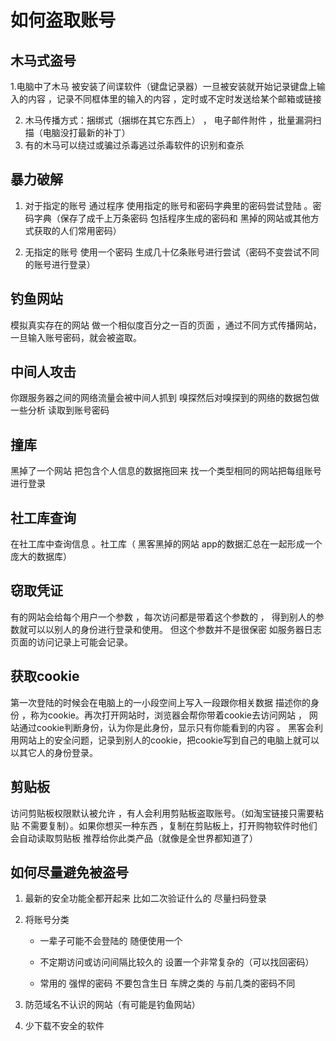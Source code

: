 # 如何盗取账号

## 木马式盗号

1.电脑中了木马  被安装了间谍软件（键盘记录器）一旦被安装就开始记录键盘上输入的内容  ，记录不同框体里的输入的内容  ，定时或不定时发送给某个邮箱或链接      

2. 木马传播方式：捆绑式（捆绑在其它东西上） ， 电子邮件附件  ，批量漏洞扫描（电脑没打最新的补丁）
3. 有的木马可以绕过或骗过杀毒逃过杀毒软件的识别和查杀

## 暴力破解

1. 对于指定的账号 通过程序 使用指定的账号和密码字典里的密码尝试登陆 。密码字典（保存了成千上万条密码  包括程序生成的密码和  黑掉的网站或其他方式获取的人们常用密码）

2. 无指定的账号 使用一个密码 生成几十亿条账号进行尝试（密码不变尝试不同的账号进行登录）

## 钓鱼网站

模拟真实存在的网站 做一个相似度百分之一百的页面 ，通过不同方式传播网站，一旦输入账号密码，就会被盗取。

## 中间人攻击

你跟服务器之间的网络流量会被中间人抓到 嗅探然后对嗅探到的网络的数据包做一些分析  读取到账号密码

## 撞库

黑掉了一个网站  把包含个人信息的数据拖回来     找一个类型相同的网站把每组账号进行登录

## 社工库查询

在社工库中查询信息 。社工库（ 黑客黑掉的网站 app的数据汇总在一起形成一个庞大的数据库）

## 窃取凭证

有的网站会给每个用户一个参数  ，每次访问都是带着这个参数的 ， 得到别人的参数就可以以别人的身份进行登录和使用。  但这个参数并不是很保密  如服务器日志 页面的访问记录上可能会记录。

## 获取cookie

 第一次登陆的时候会在电脑上的一小段空间上写入一段跟你相关数据 描述你的身份 ，称为cookie。再次打开网站时，浏览器会帮你带着cookie去访问网站 ， 网站通过cookie判断身份，认为你是此身份，显示只有你能看到的内容 。     黑客会利用网站上的安全问题，记录到别人的cookie，把cookie写到自己的电脑上就可以以其它人的身份登录。

## 剪贴板

访问剪贴板权限默认被允许 ，有人会利用剪贴板盗取账号。（如淘宝链接只需要粘贴 不需要复制）。如果你想买一种东西 ，复制在剪贴板上，打开购物软件时他们会自动读取剪贴板  推荐给你此类产品（就像是全世界都知道了）

## 如何尽量避免被盗号

1. 最新的安全功能全都开起来 比如二次验证什么的  尽量扫码登录

2. 将账号分类

   + 一辈子可能不会登陆的  随便使用一个 

   + 不定期访问或访问间隔比较久的  设置一个非常复杂的（可以找回密码）
   + 常用的    强悍的密码 不要包含生日 车牌之类的  与前几类的密码不同

3. 防范域名不认识的网站（有可能是钓鱼网站）
4. 少下载不安全的软件



